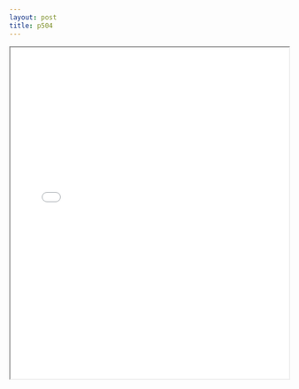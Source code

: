 ```yaml
---
layout: post
title: p504
---
```


<div class="pdf-container">
<iframe src="/ea/assets/pdfs/pubs.n.ins/p504.pdf" height="600" width="100%" allowFullScreen="true"></iframe>
</div>

